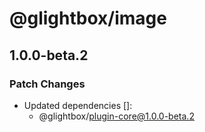 # @glightbox/image

## 1.0.0-beta.2

### Patch Changes

- Updated dependencies []:
  - @glightbox/plugin-core@1.0.0-beta.2
